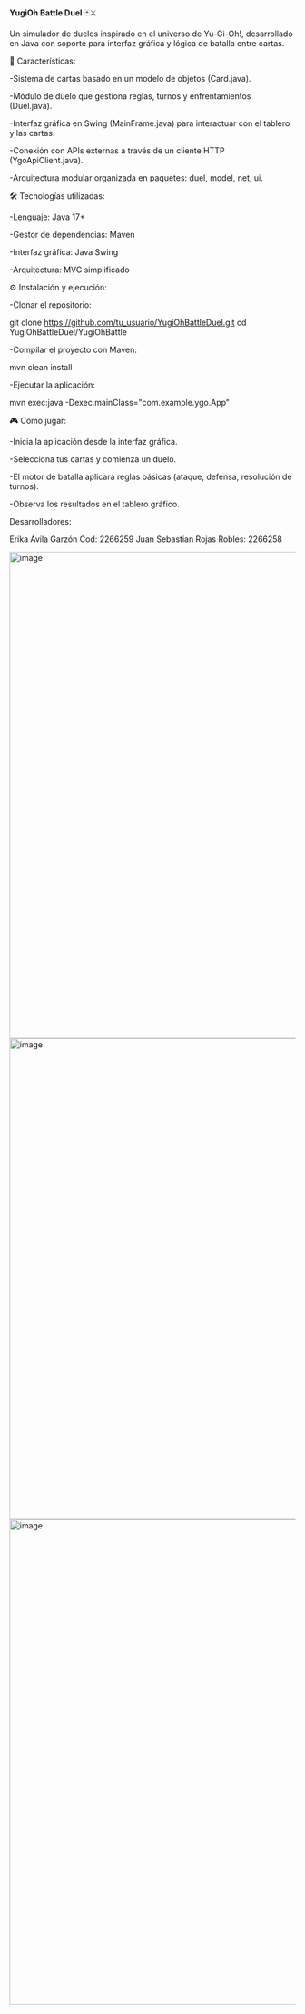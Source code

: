 **YugiOh Battle Duel** 🃏⚔️

Un simulador de duelos inspirado en el universo de Yu-Gi-Oh!, desarrollado en Java con soporte para interfaz gráfica y lógica de batalla entre cartas.

🚀 Características:

-Sistema de cartas basado en un modelo de objetos (Card.java).

-Módulo de duelo que gestiona reglas, turnos y enfrentamientos (Duel.java).

-Interfaz gráfica en Swing (MainFrame.java) para interactuar con el tablero y las cartas.

-Conexión con APIs externas a través de un cliente HTTP (YgoApiClient.java).

-Arquitectura modular organizada en paquetes: duel, model, net, ui.

🛠️ Tecnologías utilizadas:

-Lenguaje: Java 17+

-Gestor de dependencias: Maven

-Interfaz gráfica: Java Swing

-Arquitectura: MVC simplificado

⚙️ Instalación y ejecución:

-Clonar el repositorio:

git clone https://github.com/tu_usuario/YugiOhBattleDuel.git
cd YugiOhBattleDuel/YugiOhBattle


-Compilar el proyecto con Maven:

mvn clean install


-Ejecutar la aplicación:

mvn exec:java -Dexec.mainClass="com.example.ygo.App"

🎮 Cómo jugar:

-Inicia la aplicación desde la interfaz gráfica.

-Selecciona tus cartas y comienza un duelo.

-El motor de batalla aplicará reglas básicas (ataque, defensa, resolución de turnos).

-Observa los resultados en el tablero gráfico.

Desarrolladores: 

Erika Ávila Garzón Cod: 2266259
Juan Sebastian Rojas Robles: 2266258

<img width="1102" height="858" alt="image" src="https://github.com/user-attachments/assets/d4030b6f-76f4-4c23-8ba4-3ca2376e9eb6" />

<img width="1096" height="848" alt="image" src="https://github.com/user-attachments/assets/7edee060-4046-4eac-afc2-c4c986718c21" />

<img width="1101" height="855" alt="image" src="https://github.com/user-attachments/assets/b32c3c15-6553-40c8-9a1b-051ac753716e" />


